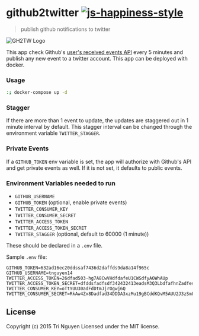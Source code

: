 # github2twitter [![js-happiness-style](https://img.shields.io/badge/code%20style-happiness-brightgreen.svg?style=flat-square)](https://github.com/JedWatson/happiness)

> publish github notifications to twitter

![GH2TW Logo](https://cdn.rawgit.com/tnguyen14/github2twitter/master/logo.svg 'GH2TW Logo')

This app check Github's [user's received events API](https://developer.github.com/v3/activity/events/#list-events-that-a-user-has-received) every 5 minutes and publish any new event to a twitter account. This app can be deployed with docker.

### Usage

```sh
:; docker-compose up -d
```

### Stagger
If there are more than 1 event to update, the updates are staggered out in 1 minute interval by default. This stagger interval can be changed through the environment variable `TWITTER_STAGGER`.

### Private Events
If a `GITHUB_TOKEN` env variable is set, the app will authorize with Github's API and get private events as well. If it is not set, it defaults to public events.

### Environment Variables needed to run

- `GITHUB_USERNAME`
- `GITHUB_TOKEN` (optional, enable private events)
- `TWITTER_CONSUMER_KEY`
- `TWITTER_CONSUMER_SECRET`
- `TWITTER_ACCESS_TOKEN`
- `TWITTER_ACCESS_TOKEN_SECRET`
- `TWITTER_STAGGER` (optional, default to 60000 (1 minute))

These should be declared in a `.env` file.

Sample `.env` file:

```
GITHUB_TOKEN=632ad16ec20ddssaf7436d2daffds9da8a14f965c
GITHUB_USERNAME=tnguyen14
TWITTER_ACCESS_TOKEN=26dfad503-hg7A8CwVHdfdafeU1CWSdfyAOWhAUp
TWITTER_ACCESS_TOKEN_SECRET=dfddsfadfsdf342432413eadsM3Q3LbdfafhnZadfesM
TWITTER_CONSUMER_KEY=oTtYUU30adFdDtmJjrOgwj6Q
TWITTER_CONSUMER_SECRET=RkAw4Zx8Dadfad34DDDA3xzMu19gBCddKQvM5AUU2J3zSm8
```

## License

Copyright (c) 2015 Tri Nguyen
Licensed under the MIT license.
